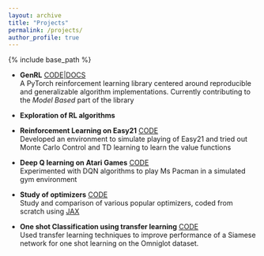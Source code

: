 ```yaml
---
layout: archive
title: "Projects"
permalink: /projects/
author_profile: true
---
```


{% include base_path %}

* **GenRL**
  [CODE](https://github.com/SforAiDl/genrl)|[DOCS](https://genrl.readthedocs.io/en/latest/)  
  A PyTorch reinforcement learning library centered around reproducible and generalizable algorithm implementations. Currently contributing to the *Model Based* part of the library

* **Exploration of RL algorithms**

* **Reinforcement Learning on Easy21**
  [CODE](https://github.com/hades-rp2010/Easy21-RL)  
  Developed an environment to simulate playing of Easy21 and tried out Monte Carlo Control and TD learning to learn the value functions

* **Deep Q learning on Atari Games**
  [CODE](https://github.com/hades-rp2010/SAiDL-Summer-Assignment-2019/blob/master/Starter_code_RL_2%20(1).ipynb)  
  Experimented with DQN algorithms to play Ms Pacman in a simulated gym environment

* **Study of optimizers**
  [CODE](https://github.com/hades-rp2010/Saidl-Winter-assignment-2019/blob/master/jax_opti.ipynb)  
  Study and comparison of various popular optimizers, coded from scratch using [JAX]()

* **One shot Classification using transfer learning**
  [CODE](https://github.com/hades-rp2010/Saidl-Winter-assignment-2019/blob/master/Omniglot_siamese_net.ipynb)  
  Used transfer learning techniques to improve performance of a Siamese network for one shot learning on the Omniglot dataset.



